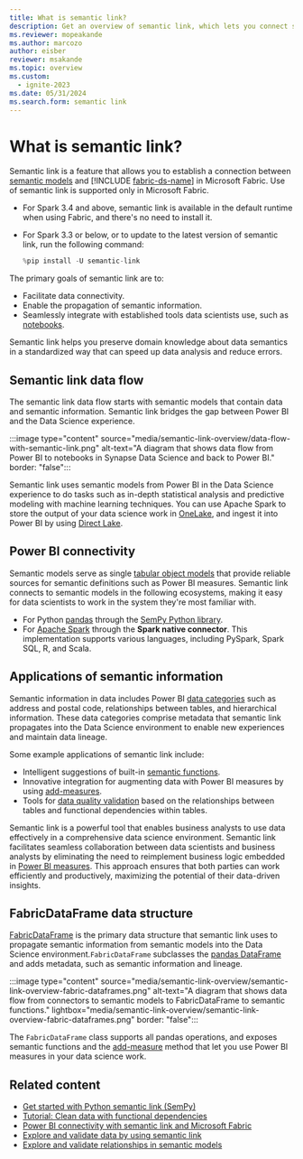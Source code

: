 ```yaml
---
title: What is semantic link?
description: Get an overview of semantic link, which lets you connect semantic models and Synapse Data Science in Microsoft Fabric.
ms.reviewer: mopeakande
ms.author: marcozo
author: eisber
reviewer: msakande
ms.topic: overview
ms.custom:
  - ignite-2023
ms.date: 05/31/2024
ms.search.form: semantic link
---
```


# What is semantic link?

Semantic link is a feature that allows you to establish a connection between [semantic models](/power-bi/connect-data/service-datasets-understand) and [!INCLUDE [fabric-ds-name](includes/fabric-ds-name.md)] in Microsoft Fabric.
Use of semantic link is supported only in Microsoft Fabric.

- For Spark 3.4 and above, semantic link is available in the default runtime when using Fabric, and there's no need to install it.
- For Spark 3.3 or below, or to update to the latest version of semantic link, run the following command:

  ```python
  %pip install -U semantic-link
  ```

The primary goals of semantic link are to:

- Facilitate data connectivity.
- Enable the propagation of semantic information.
- Seamlessly integrate with established tools data scientists use, such as [notebooks](../data-engineering/how-to-use-notebook.md).

Semantic link helps you preserve domain knowledge about data semantics in a standardized way that can speed up data analysis and reduce errors.

## Semantic link data flow

The semantic link data flow starts with semantic models that contain data and semantic information. Semantic link bridges the gap between Power BI and the Data Science experience.

:::image type="content" source="media/semantic-link-overview/data-flow-with-semantic-link.png" alt-text="A diagram that shows data flow from Power BI to notebooks in Synapse Data Science and back to Power BI." border: "false":::

Semantic link uses semantic models from Power BI in the Data Science experience to do tasks such as in-depth statistical analysis and predictive modeling with machine learning techniques. You can use Apache Spark to store the output of your data science work in [OneLake](../onelake/onelake-overview.md), and ingest it into Power BI by using [Direct Lake](../get-started/direct-lake-overview.md).

## Power BI connectivity

Semantic models serve as single [tabular object models](/analysis-services/tom/introduction-to-the-tabular-object-model-tom-in-analysis-services-amo) that provide reliable sources for semantic definitions such as Power BI measures. Semantic link connects to semantic models in the following ecosystems, making it easy for data scientists to work in the system they're most familiar with.

- For Python [pandas](https://pandas.pydata.org/) through the [SemPy Python library](/python/api/semantic-link-sempy/).
- For [Apache Spark](https://spark.apache.org/) through the **Spark native connector**. This implementation supports various languages, including PySpark, Spark SQL, R, and Scala.

## Applications of semantic information

Semantic information in data includes Power BI [data categories](/power-bi/transform-model/desktop-data-categorization) such as address and postal code, relationships between tables, and hierarchical information. These data categories comprise metadata that semantic link propagates into the Data Science environment to enable new experiences and maintain data lineage.

Some example applications of semantic link include:

- Intelligent suggestions of built-in [semantic functions](semantic-link-semantic-functions.md).
- Innovative integration for augmenting data with Power BI measures by using [add-measures](semantic-link-power-bi.md#data-augmentation-with-power-bi-measures).
- Tools for [data quality validation](semantic-link-validate-data.md) based on the relationships between tables and functional dependencies within tables.

Semantic link is a powerful tool that enables business analysts to use data effectively in a comprehensive data science environment. Semantic link facilitates seamless collaboration between data scientists and business analysts by eliminating the need to reimplement business logic embedded in [Power BI measures](/power-bi/transform-model/desktop-measures#understanding-measures). This approach ensures that both parties can work efficiently and productively, maximizing the potential of their data-driven insights.

## FabricDataFrame data structure

[FabricDataFrame](/python/api/semantic-link-sempy/sempy.fabric.fabricdataframe) is the primary data structure that semantic link uses to propagate semantic information from semantic models into the Data Science environment.`FabricDataFrame` subclasses the [pandas DataFrame](https://pandas.pydata.org/pandas-docs/stable/reference/api/pandas.DataFrame.html) and adds metadata, such as semantic information and lineage.

:::image type="content" source="media/semantic-link-overview/semantic-link-overview-fabric-dataframes.png" alt-text="A diagram that shows data flow from connectors to semantic models to FabricDataFrame to semantic functions." lightbox="media/semantic-link-overview/semantic-link-overview-fabric-dataframes.png" border: "false":::

The `FabricDataFrame` class supports all pandas operations, and exposes semantic functions and the [add-measure](semantic-link-power-bi.md#data-augmentation-with-power-bi-measures) method that let you use Power BI measures in your data science work.

## Related content

- [Get started with Python semantic link (SemPy)](/python/api/semantic-link/overview-semantic-link/)
- [Tutorial: Clean data with functional dependencies](tutorial-data-cleaning-functional-dependencies.md)
- [Power BI connectivity with semantic link and Microsoft Fabric](semantic-link-power-bi.md)
- [Explore and validate data by using semantic link](semantic-link-validate-data.md)
- [Explore and validate relationships in semantic models](semantic-link-validate-relationship.md)
